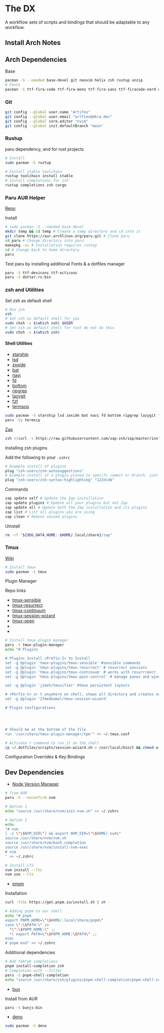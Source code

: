 # The DX

A workflow sets of scripts and bindings that should be adaptable to any workflow.

## Install Arch Notes

## Arch Dependencies

Base

```sh
pacman -S --needed base-devel git neovim helix zsh rustup unzip
# Fonts
pacman -S ttf-fira-code ttf-fira-mono ttf-fira-sans ttf-firacode-nerd otf-firamono-nerd ttf-jeybrains-mono ttf-jetbrains-mono-nerd
```

### Git

```sh
git config --global user.name "Artifex"
git config --global user.email "artfiex@mkra.dev"
git config --global core.editor "nvim"
git config --global init.defaultBranch "main"
```

### Rustup

paru dependency, and for rust projects ‍

```sh
# Install
sudo pacman -S rustup

# Install stable toolchain
rustup toolchain install stable
# Install completions for zsh
rustup completions zsh cargo
```

### Paru AUR Helper

[Repo](https://github.com/Morganamilo/paru)

Install

```sh
# sudo pacman -S --needed base-devel
mkdir temp && cd temp # Create a temp directory and cd into it
git clone https://aur.archlinux.org/paru.git # Clone paru
cd paru # Change directory into paru
makepkg -si # Installation requires rustup
cd # Change back to home directory
paru
```

Test paru by installing additional Fonts & a dotfiles manager

```sh
paru -S ttf-devicons ttf-octicons
paru -S dotter-rs-bin
```

### zsh and Utilities

Set zsh as default shell

```sh
# Run zsh
zsh
# Set zsh as default shell for you
sudo chsh -s $(which zsh) $USER
# Set zsh as default shell for root do not do this
sudo chsh -s $(which zsh)
```

#### Shell Utilities

- [starship](https://starship.rs/)
- [lsd](https://github.com/lsd-rs/lsd)
- [zoxide](https://github.com/ajeetdsouza/zoxide)
- [bat](https://github.com/sharkdp/bat)
- [navi](https://github.com/denisidoro/navi)
- [fd](https://github.com/shakdp/fd)
- [bottom](https://github.com/ClementTsang/bottom)
- [ripgrep](https://github.com/BurntSushi/ripgrep)
- [lazygit](https://github.com/jesseduffield/lazygit)
- [fzf ](https://github.com/junegunn/fzf)
- [termscp](https://github.com/veeso/termscp)

```sh
sudo pacman -S starship lsd zoxide bat navi fd bottom ripgrep lazygit fzf
paru -Sy termscp
```

<!-- TODO: zsh plugin manager -->

[Zap](https://github.com/zap-zsh/zap)

```sh
zsh <(curl -s https://raw.githubusercontent.com/zap-zsh/zap/master/install.zsh) --branch release-v1
```

<!-- TODO: Usage -->

Installing zsh plugins

Add the following to your `.zshrc`

```sh
# Example install of plugins
plug "zsh-users/zsh-autosuggestions"
# Example install of a plugin pinned to specifc commit or branch, just pass the git reference
plug "zsh-users/zsh-syntax-highlighting" "122dc46"
```

Commands

```sh
zap update self # Update the Zap installation
zap update plugins # Update all your plugins but not Zap
zap update all # Update both the Zap installation and its plugins
zap list # List all plugins you are using
zap clean # Remove unused plugins
```

Uinstall

```sh
rm -rf "${XDG_DATA_HOME:-$HOME/.local/share}/zap"
```

<!-- TODO: Add zshrc functions and aliases -->

### Tmux

[Wiki](https://github.com/tmux/tmux/wiki)

```sh
# Install tmux
sudo pacman -S tmux
```

<!-- TODO: Tmux configuration -->

Plugin Manager

Repo links

- [tmux-sensible](https://github.com/tmux-plugins/tmux-sensible)
- [tmux-resurrect](https://github.com/tmux-plugins/tmux-resurrect)
- [tmux-continuum](https://github.com/tmux-plugins/tmux-continuum)
- [tmux-session-wizard](https://github.com/27medkamal/tmux-session-wizard)
- [tmux-open]()
-
-

```sh
# Install tmux plugin manager
paru -S tmux-plugin-manager
echo "# Plugins

# Plugins Install <Prefix-I> to Install
set -g @plugin 'tmux-plugins/tmux-sensible' #sensible commands
set -g @plugin 'tmux-plugins/tmux-resurrect' # resurrect sessions
set -g @plugin 'tmux-plugins/tmux-continuum' # works with resurrreect
set -g @plugin 'tmux-plugins/tmux-pain-control' # manage panes and windowsss

set -g @plugin 'jimeh/tmuxifier' #tmux persistent layouts

# <Perfix-t> or t anywhere on shell, shows all directory and creates new session
set -g @plugin '27medkamal/tmux-session-wizard'

# Plugin Configurations




# Should be at the bottom of the file
run '/usr/share/tmux-plugin-manager/tpm'" >> ~/.tmux.conf

# Activate t command to run it on the shell
cp ~/.dotfiles/scripts/session-wizard.sh > /usr/local/bin/t && chmod u+x /usr/local/bin/t
```

Configuration Overrides & Key Bindings

<!-- TODO: Add keybindings -->

<!-- TODO: Usage -->

## Dev Dependencies

- [Node Version Manager](https://bun.sh/)

```sh
# from AUR
paru -S --noconfirm nvm

# Option 1
echo "source /usr/share/nvm/init-nvm.sh" >> ~/.zshrc

# Option 2
echo
"# nvm
[ -z \"\$NVM_DIR\"] && export NVM_DIR=\"\$HOME/.nvm\"
source /usr/share/nvm/nvm.sh
source /usr/share/nvm/bash_completion
source /usr/share/nvm/install-nvm-exec
# nvm
" >> ~/.zshrc

# Install LTS
nvm install --lts
nvm use --lts
```

<!-- TODO: Usage -->

- [pnpm](https://pnpm.io/installation)

Installation

```sh
curl -fsSL https://get.pnpm.io/install.sh | sh -

# Adding pnpm to our shell
echo "# pnpm
export PNPM_HOME=\"\$HOME/.local/share/pnpm\"
case \":\$PATH:\" in
  *\":\$PNPM_HOME:\" ;;
  *) export PATH=\"\$PNPM_HOME:\$PATH\" ;;
esac
# pnpm end" >> ~/.zshrc

```

Additional dependencies

```sh
# Add tabtab completions
pnpm install-completion zsh
# Completion with --filter
paru -S pnpm-shell-completion
echo "source /usr/share/zsh/plugins/pnpm-shell-completion/pnpm-shell-completion.zsh" >> ~/.zshrc
```

<!-- TODO: Usage -->

- [bun](https://bun.sh/)

Install from AUR

```sh
paru -S bunjs-bin
```

- [deno](https://deno.land)

```sh
sudo pacman -S deno
```
